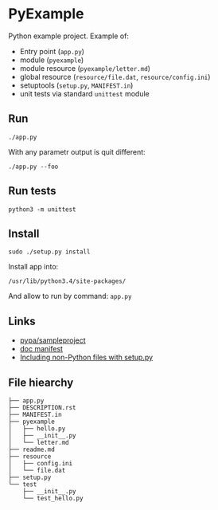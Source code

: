 # PyExample

Python example project. Example of:

* Entry point (`app.py`)
* module (`pyexample`)
* module resource (`pyexample/letter.md`)
* global resource (`resource/file.dat`, `resource/config.ini`)
* setuptools (`setup.py`, `MANIFEST.in`)
* unit tests via standard `unittest` module

## Run

```
./app.py 
```

With any parametr output is quit different:

```
./app.py --foo
```

## Run tests

```
python3 -m unittest
```

## Install

```
sudo ./setup.py install
```

Install app into:

```
/usr/lib/python3.4/site-packages/
```

And allow to run by command: `app.py`

## Links

* [pypa/sampleproject](http://github.com/pypa/sampleproject)
* [doc manifest](https://docs.python.org/3.4/distutils/sourcedist.html#specifying-the-files-to-distribute)
* [Including non-Python files with setup.py](http://stackoverflow.com/questions/1612733/including-non-python-files-with-setup-py)

## File hiearchy

```
├── app.py
├── DESCRIPTION.rst
├── MANIFEST.in
├── pyexample
│   ├── hello.py
│   ├── __init__.py
│   └── letter.md
├── readme.md
├── resource
│   ├── config.ini
│   └── file.dat
├── setup.py
└── test
    ├── __init__.py
    └── test_hello.py
```
